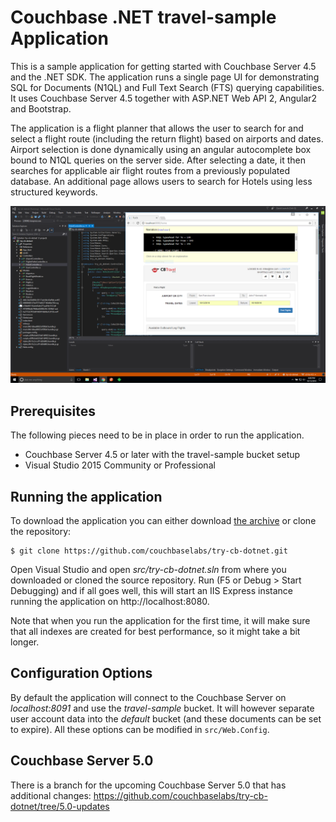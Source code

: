 # Couchbase .NET travel-sample Application
This is a sample application for getting started with Couchbase Server 4.5 and the .NET SDK. The application runs a single page UI for demonstrating SQL for Documents (N1QL) and Full Text Search (FTS) querying capabilities. It uses Couchbase Server 4.5 together with ASP.NET Web API 2, Angular2 and Bootstrap.

The application is a flight planner that allows the user to search for and select a flight route (including the return flight) based on airports and dates. Airport selection is done dynamically using an angular autocomplete box bound to N1QL queries on the server side. After selecting a date, it then searches for applicable air flight routes from a previously populated database. An additional page allows users to search for Hotels using less structured keywords.

![Application](content/images/app.png)

## Prerequisites
The following pieces need to be in place in order to run the application.

* Couchbase Server 4.5 or later with the travel-sample bucket setup
* Visual Studio 2015 Community or Professional

## Running the application
To download the application you can either download [the archive]() or clone the repository:

```
$ git clone https://github.com/couchbaselabs/try-cb-dotnet.git
```

Open Visual Studio and open _src/try-cb-dotnet.sln_ from where you downloaded or cloned the source repository. Run (F5 or Debug > Start Debugging) and if all goes well, this will start an IIS Express instance running the application on http://localhost:8080.

Note that when you run the application for the first time, it will make sure that all indexes are created for best performance, so it might take a bit longer.

## Configuration Options

By default the application will connect to the Couchbase Server on _localhost:8091_ and use the _travel-sample_ bucket. It will however separate user account data into the _default_ bucket (and these documents can be set to expire). All these options can be modified in `src/Web.Config`.

## Couchbase Server 5.0
There is a branch for the upcoming Couchbase Server 5.0 that has additional changes: https://github.com/couchbaselabs/try-cb-dotnet/tree/5.0-updates
